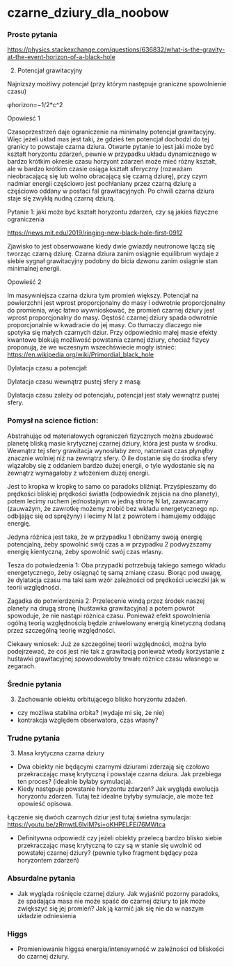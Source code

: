 # czarne_dziury_dla_noobow


### Proste pytania


https://physics.stackexchange.com/questions/636832/what-is-the-gravity-at-the-event-horizon-of-a-black-hole

2. Potencjał grawitacyjny

Najnizszy możliwy potencjał (przy którym następuje graniczne spowolnienie czasu)

φhorizon=−1/2*c^2

Opowieść 1

Czasoprzestrzeń daje ograniczenie na minimalny potencjał grawitacyjny. Więc jeżeli układ mas jest taki, że gdzieś ten potencjał dochodzi do tej granicy to powstaje czarna dziura. Otwarte pytanie to jest jaki może być kształt horyzontu zdarzeń, pewnie w przypadku układu dynamicznego w bardzo krótkim okresie czasu horzyont zdarzeń może mieć różny kształt, ale w bardzo krótkim czasie osiąga kształt sferyczny (rozważam nieobracającą się lub wolno obracającą się czarną dziurę), przy czym nadmiar energii częściowo jest pochłaniany przez czarną dziurę a częściowo oddany w postaci fal grawitacyjnych. Po chwili czarna dziura staje się zwykłą nudną czarną dziurą.

Pytanie 1: jaki może być kształt horyzontu zdarzeń, czy są jakieś fizyczne ograniczenia

https://news.mit.edu/2019/ringing-new-black-hole-first-0912

Zjawisko to jest obserwowane kiedy dwie gwiazdy neutronowe łączą się tworząc czarną dziurę. Czarna dziura zanim osiągnie equilibrum wydaje z siebie sygnał grawitacyjny podobny do bicia dzwonu zanim osiągnie stan minimalnej energii. 

Opowieść 2

Im masywniejsza czarna dziura tym promień większy. Potencjał na powierzchni jest wprost proporcjonalny do masy i odwrotnie proporcjonalny do promienia, więc łatwo wywnioskować, że promień czarnej dziury jest wprost proporcjonalny do masy.
Gęstość czarnej dziury spada odwrotnie proporcjonalnie w kwadracie do jej masy. Co tłumaczy dlaczego nie spotyka się małych czarnych dziur. Przy odpowiednio małej masie efekty kwantowe blokują możliwość powstania czarnej dziury, chociaż fizycy proponują, że we wczesnym wszechświecie mogły istnieć:
https://en.wikipedia.org/wiki/Primordial_black_hole

Dylatacja czasu a potencjał:

Dylatacja czasu wewnątrz pustej sfery z masą:  

Dylatacja czasu zależy od potencjału, potencjał jest stały wewnątrz pustej sfery.

### Pomysł na science fiction:

Abstrahując od materiałowych ograniczeń fizycznych można zbudować planetę bliską masie krytycznej czarnej dziury, która jest pusta w środku. Wewnątrz tej sfery grawitacja wynosiłaby zero, natomiast czas płynąłby znacznie wolniej niż na zewnątrz sfery. O ile dostanie się do środka sfery wiązałoby się z oddaniem bardzo dużej energii, o tyle wydostanie się na zewnątrz wymagałoby z włożeniem dużej energii.

Jest to kropka w kropkę to samo co paradoks bliźniąt. Przyśpieszamy do prędkości bliskiej prędkości światła (odpowiednik zejścia na dno planety), potem lecimy ruchem jednostajnym w jedną stronę N lat, zaawracamy (zauważym, że zawrotkę możemy zrobić bez wkładu energetycznego np. odbijając się od sprężyny) i lecimy N lat z powrotem i hamujemy oddając energię.

Jedyna różnica jest taka, że w przypadku 1 obniżamy swoją energię potencjalną, żeby spowolnić swój czas a w przypadku 2 podwyższamy energię kientyczną, żeby spowolnić swój czas własny.

Tesza do potwiedzenia 1: Oba przypadki potrzebują takiego samego wkładu energetycznego, żeby osiągnąć tę samą zmianę czasu. Biorąc pod uwagę, że dylatacja czasu ma taki sam wzór zależności od prędkości ucieczki jak w teorii względności.

Zagadka do potwierdzenia 2: Przelecenie windą przez środek naszej planety na drugą stronę (huśtawka grawitacyjna) a potem powrót spowoduje, że nie nastąpi różnica czasu. Ponieważ efekt spowolnienia ogólną teorią względnością będzie zniwelowany energią kinetyczną dodaną przez szczególną teorię względności.

Ciekawy wniosek: Już ze szczególnej teorii względności, można było podejrzewać, że coś jest nie tak z grawitacją ponieważ wtedy korzystanie z huśtawki grawitacyjnej spowodowałoby trwałe różnice czasu własnego w zegarach.












### Średnie pytania

3. Zachowanie obiektu orbitującego blisko horyzontu zdażeń.
* czy możliwa stabilna orbita? (wydaje mi się, że nie)
* kontrakcja względem obserwatora, czas własny?

### Trudne pytania

3. Masa krytyczna czarna dziury
* Dwa obiekty nie będącymi czarnymi dziurami zderzają się czołowo przekraczając masę krytyczną i powstaje czarna dziura. Jak przebiega ten proces? (idealnie byłaby symulacja).
* Kiedy następuje powstanie horyzontu zdarzeń? Jak wygląda ewolucja horyzontu zdarzeń. Tutaj też idealne byłyby symulacje, ale może też opowieść opisowa.

Łączenie się dwóch czarnych dziur jest tutaj świetna symulacja:
  https://youtu.be/zRmwtL6lvIM?si=oKHPELFEi76MWtca

* Definitywna odpowiedź czy jeżeli obiekty przelecą bardzo blisko siebie przekraczając masę krytyczną to czy są w stanie się uwolnić od powstałej czarnej dziury? (pewnie tylko fragment będący poza horyzontem zdarzeń)

### Absurdalne pytania

* Jak wygląda rośnięcie czarnej dziury. Jak wyjaśnić pozorny paradoks, że spadająca masa nie może spaść do czarnej dziury to jak może zwiększyć się jej promień? Jak ją karmić jak się nie da w naszym układzie odniesienia

### Higgs

* Promieniowanie higgsa energia/intensywność w zależności od bliskości do czarnej dziury.
 
